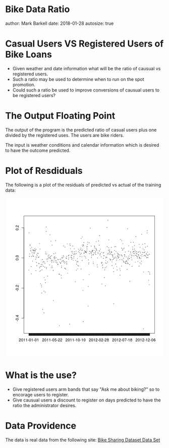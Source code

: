 Bike Data Ratio
========================================================
author: Mark Barkell
date:  2018-01-28
autosize: true

# Casual Users VS Registered Users of Bike Loans

- Given weather and date information what will be the ratio of causual vs registered users.
- Such a ratio may be used to determine when to run on the spot promotion.
- Could such a ratio be used to improve conversions of causual users to be registered users?

The Output Floating Point
========================================================

The output of the program is the predicted ratio of casual users plus one divided by the registered uses.  The users are bike riders.

The input is weather conditions and calendar information which is desired to have the outcome predicted.



Plot of Resdiduals
========================================================

The following is a plot of the residuals of predicted vs actual of the training data:

![plot of chunk unnamed-chunk-1](BikeDataRatioPresentation-figure/unnamed-chunk-1-1.png)

What is the use?
========================================================

- Give registered users arm bands that say "Ask me about biking?" so to encorage users to register.
- Give causual users a discount to register on days predicted to have the ratio the administrator desires.

Data Providence 
========================================================

The data is real data from the following site:
 [Bike Sharing Dataset Data Set](https://archive.ics.uci.edu/ml/datasets/Bike+Sharing+Dataset#)
 
